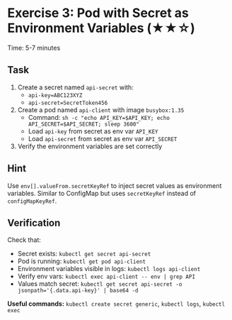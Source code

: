 # Exercise 3: Pod with Secret as Environment Variables (★★☆)

Time: 5-7 minutes

## Task

1. Create a secret named `api-secret` with:
   - `api-key=ABC123XYZ`
   - `api-secret=SecretToken456`
2. Create a pod named `api-client` with image `busybox:1.35`
   - Command: `sh -c "echo API_KEY=$API_KEY; echo API_SECRET=$API_SECRET; sleep 3600"`
   - Load `api-key` from secret as env var `API_KEY`
   - Load `api-secret` from secret as env var `API_SECRET`
3. Verify the environment variables are set correctly

## Hint

Use `env[].valueFrom.secretKeyRef` to inject secret values as environment variables.
Similar to ConfigMap but uses `secretKeyRef` instead of `configMapKeyRef`.

## Verification

Check that:

- Secret exists: `kubectl get secret api-secret`
- Pod is running: `kubectl get pod api-client`
- Environment variables visible in logs: `kubectl logs api-client`
- Verify env vars: `kubectl exec api-client -- env | grep API`
- Values match secret: `kubectl get secret api-secret -o jsonpath='{.data.api-key}' | base64 -d`

**Useful commands:** `kubectl create secret generic`, `kubectl logs`, `kubectl exec`
